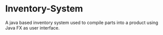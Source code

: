 # Inventory-System
A java based inventory system used to compile parts into a product using Java FX as user interface.
